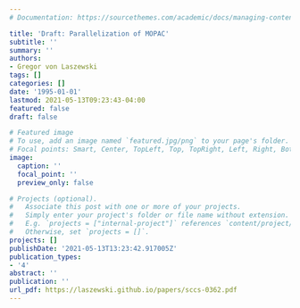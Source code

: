 ```yaml
---
# Documentation: https://sourcethemes.com/academic/docs/managing-content/

title: 'Draft: Parallelization of MOPAC'
subtitle: ''
summary: ''
authors:
- Gregor von Laszewski
tags: []
categories: []
date: '1995-01-01'
lastmod: 2021-05-13T09:23:43-04:00
featured: false
draft: false

# Featured image
# To use, add an image named `featured.jpg/png` to your page's folder.
# Focal points: Smart, Center, TopLeft, Top, TopRight, Left, Right, BottomLeft, Bottom, BottomRight.
image:
  caption: ''
  focal_point: ''
  preview_only: false

# Projects (optional).
#   Associate this post with one or more of your projects.
#   Simply enter your project's folder or file name without extension.
#   E.g. `projects = ["internal-project"]` references `content/project/deep-learning/index.md`.
#   Otherwise, set `projects = []`.
projects: []
publishDate: '2021-05-13T13:23:42.917005Z'
publication_types:
- '4'
abstract: ''
publication: ''
url_pdf: https://laszewski.github.io/papers/sccs-0362.pdf
---
```


